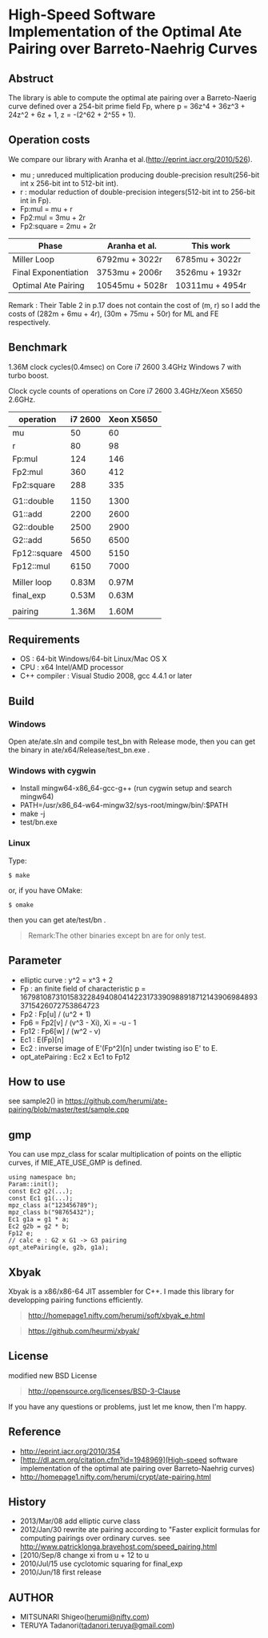 
High-Speed Software Implementation of the Optimal Ate Pairing over Barreto-Naehrig Curves
=============

Abstruct
-------------

The library is able to compute the optimal ate pairing over a Barreto-Naerig curve defined over a 254-bit prime field Fp,
where p = 36z^4 + 36z^3 + 24z^2 + 6z + 1, z = -(2^62 + 2^55 + 1).

Operation costs
-------------

We compare our library with Aranha et al.(http://eprint.iacr.org/2010/526).

* mu ; unreduced multiplication producing double-precision result(256-bit int x 256-bit int to 512-bit int).
* r : modular reduction of double-precision integers(512-bit int to 256-bit int in Fp).
* Fp:mul = mu + r
* Fp2:mul = 3mu + 2r
* Fp2:square = 2mu + 2r


Phase               | Aranha et al. | This work
--------------------|---------------|---------------
Miller Loop         | 6792mu + 3022r| 6785mu + 3022r
Final Exponentiation| 3753mu + 2006r| 3526mu + 1932r
Optimal Ate Pairing |10545mu + 5028r|10311mu + 4954r

Remark : Their Table 2 in p.17 does not contain the cost of (m, r) so
I add the costs of (282m + 6mu + 4r), (30m + 75mu + 50r) for ML and FE respectively.

Benchmark
-------------

1.36M clock cycles(0.4msec) on Core i7 2600 3.4GHz Windows 7 with turbo boost.

Clock cycle counts of operations on Core i7 2600 3.4GHz/Xeon X5650 2.6GHz.

operation   | i7 2600|Xeon X5650
------------|--------|----------
mu          | 50     |60
r           | 80     |98
Fp:mul      |124     |146
Fp2:mul     |360     |412
Fp2:square  |288     |335
            |        |
G1::double  |1150    |1300
G1::add     |2200    |2600
G2::double  |2500    |2900
G2::add     |5650    |6500
Fp12::square|4500    |5150
Fp12::mul   |6150    |7000
            |        |
Miller loop |0.83M   |0.97M
final_exp   |0.53M   |0.63M
            |        |
pairing     |1.36M   |1.60M

Requirements
-------------

* OS : 64-bit Windows/64-bit Linux/Mac OS X
* CPU : x64 Intel/AMD processor
* C++ compiler : Visual Studio 2008, gcc 4.4.1 or later

Build
-------------

### Windows

Open ate/ate.sln and compile test_bn with Release mode,
then you can get the binary in ate/x64/Release/test_bn.exe .

### Windows with cygwin

* Install mingw64-x86_64-gcc-g++ (run cygwin setup and search mingw64)
* PATH=/usr/x86_64-w64-mingw32/sys-root/mingw/bin/:$PATH
* make -j
* test/bn.exe

### Linux

Type:

    $ make

or, if you have OMake:

    $ omake

then you can get ate/test/bn .

>Remark:The other binaries except bn are for only test.

Parameter
-------------
* elliptic curve : y^2 = x^3 + 2
* Fp : an finite field of characteristic p = 16798108731015832284940804142231733909889187121439069848933715426072753864723
* Fp2 : Fp[u] / (u^2 + 1)
* Fp6 = Fp2[v] / (v^3 - Xi), Xi = -u - 1
* Fp12 : Fp6[w] / (w^2 - v)
* Ec1 : E(Fp)[n]
* Ec2 : inverse image of E'(Fp^2)[n] under twisting iso E' to E.
* opt_atePairing : Ec2 x Ec1 to Fp12

How to use
-------------

see sample2() in https://github.com/herumi/ate-pairing/blob/master/test/sample.cpp

gmp
-------------
You can use mpz_class for scalar multiplication of points on the elliptic curves,
if MIE_ATE_USE_GMP is defined.

    using namespace bn;
    Param::init();
    const Ec2 g2(...);
    const Ec1 g1(...);
    mpz_class a("123456789");
    mpz_class b("98765432");
    Ec1 g1a = g1 * a;
    Ec2 g2b = g2 * b;
    Fp12 e;
    // calc e : G2 x G1 -> G3 pairing
    opt_atePairing(e, g2b, g1a);


Xbyak
-------------

Xbyak is a x86/x86-64 JIT assembler for C++.
I made this library for developping pairing functions efficiently.

>http://homepage1.nifty.com/herumi/soft/xbyak_e.html

>https://github.com/heurmi/xbyak/

License
-------------

modified new BSD License

>http://opensource.org/licenses/BSD-3-Clause

If you have any questions or problems, just let me know, then I'm happy.

Reference
-------------

* http://eprint.iacr.org/2010/354
* [http://dl.acm.org/citation.cfm?id=1948969](High-speed software implementation of the optimal ate pairing over Barreto-Naehrig curves)
* http://homepage1.nifty.com/herumi/crypt/ate-pairing.html

History
-------------
* 2013/Mar/08 add elliptic curve class
* 2012/Jan/30 rewrite ate pairing according to
  "Faster explicit formulas for computing pairings over ordinary curves.
  see http://www.patricklonga.bravehost.com/speed_pairing.html
* [2010/Sep/8 change xi from u + 12 to u
* 2010/Jul/15 use cyclotomic squaring for final_exp
* 2010/Jun/18 first release

AUTHOR
-------------

* MITSUNARI Shigeo(herumi@nifty.com)
* TERUYA Tadanori(tadanori.teruya@gmail.com)
